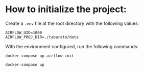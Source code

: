 # How to initialize the project:

Create a `.env` file at the root directory with the following values:

```
AIRFLOW_UID=1000
AIRFLOW_PROJ_DIR=./tabarato/data
```

With the environment configured, run the following commands:

`docker-compose up airflow-init`

`docker-compose up`
